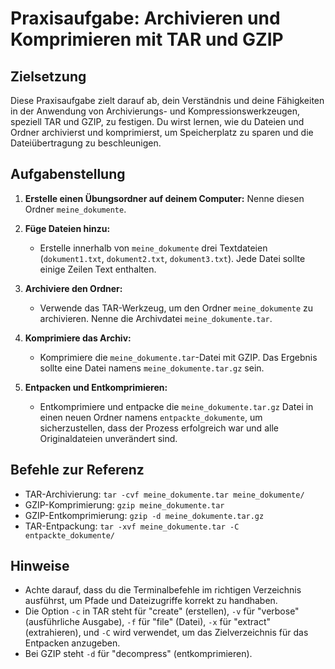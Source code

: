 # Praxisaufgabe: Archivieren und Komprimieren mit TAR und GZIP

## Zielsetzung

Diese Praxisaufgabe zielt darauf ab, dein Verständnis und deine Fähigkeiten in der Anwendung von Archivierungs- und Kompressionswerkzeugen, speziell TAR und GZIP, zu festigen. Du wirst lernen, wie du Dateien und Ordner archivierst und komprimierst, um Speicherplatz zu sparen und die Dateiübertragung zu beschleunigen.

## Aufgabenstellung

1. **Erstelle einen Übungsordner auf deinem Computer:** Nenne diesen Ordner `meine_dokumente`.

2. **Füge Dateien hinzu:**
   - Erstelle innerhalb von `meine_dokumente` drei Textdateien (`dokument1.txt`, `dokument2.txt`, `dokument3.txt`). Jede Datei sollte einige Zeilen Text enthalten.

3. **Archiviere den Ordner:**
   - Verwende das TAR-Werkzeug, um den Ordner `meine_dokumente` zu archivieren. Nenne die Archivdatei `meine_dokumente.tar`.

4. **Komprimiere das Archiv:**
   - Komprimiere die `meine_dokumente.tar`-Datei mit GZIP. Das Ergebnis sollte eine Datei namens `meine_dokumente.tar.gz` sein.

5. **Entpacken und Entkomprimieren:**
   - Entkomprimiere und entpacke die `meine_dokumente.tar.gz` Datei in einen neuen Ordner namens `entpackte_dokumente`, um sicherzustellen, dass der Prozess erfolgreich war und alle Originaldateien unverändert sind.

## Befehle zur Referenz

- TAR-Archivierung: `tar -cvf meine_dokumente.tar meine_dokumente/`
- GZIP-Komprimierung: `gzip meine_dokumente.tar`
- GZIP-Entkomprimierung: `gzip -d meine_dokumente.tar.gz`
- TAR-Entpackung: `tar -xvf meine_dokumente.tar -C entpackte_dokumente/`

## Hinweise

- Achte darauf, dass du die Terminalbefehle im richtigen Verzeichnis ausführst, um Pfade und Dateizugriffe korrekt zu handhaben.
- Die Option `-c` in TAR steht für "create" (erstellen), `-v` für "verbose" (ausführliche Ausgabe), `-f` für "file" (Datei), `-x` für "extract" (extrahieren), und `-C` wird verwendet, um das Zielverzeichnis für das Entpacken anzugeben.
- Bei GZIP steht `-d` für "decompress" (entkomprimieren).
